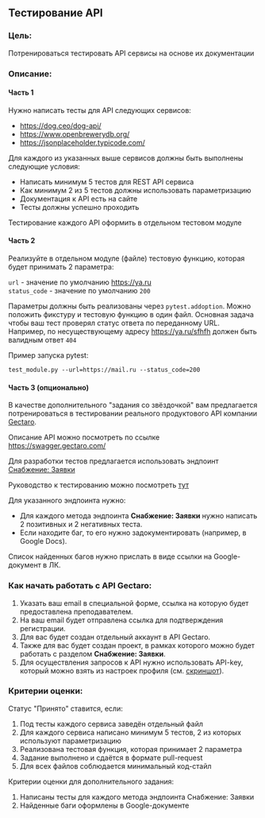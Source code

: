 ## Тестирование API

### Цель:

Потренироваться тестировать API сервисы на основе их документации

### Описание:

#### Часть 1

Нужно написать тесты для API следующих сервисов:

- https://dog.ceo/dog-api/
- https://www.openbrewerydb.org/
- https://jsonplaceholder.typicode.com/

Для каждого из указанных выше сервисов должны быть выполнены следующие условия:

- Написать минимум 5 тестов для REST API сервиса
- Как минимум 2 из 5 тестов должны использовать параметризацию
- Документация к API есть на сайте 
- Тесты должны успешно проходить

Тестирование каждого API оформить в отдельном тестовом модуле

#### Часть 2

Реализуйте в отдельном модуле (файле) тестовую функцию, которая будет принимать 2 параметра:  

`url` - значение по умолчанию https://ya.ru  
`status_code` - значение по умолчанию `200`

Параметры должны быть реализованы через `pytest.addoption`. Можно положить фикcтуру и тестовую функцию в один файл.
Основная задача чтобы ваш тест проверял статус ответа по переданному URL. 
Например, по несуществующему адресу https://ya.ru/sfhfh должен быть валидным ответ `404`

Пример запуска pytest: 

```shell
test_module.py --url=https://mail.ru --status_code=200
```

#### Часть 3 (опционально)

В качестве дополнительного "задания со звёздочкой" вам предлагается потренироваться
в тестировании реального продуктового API компании [Gectaro](https://gectaro.com/).

Описание API можно посмотреть по ссылке https://swagger.gectaro.com/

Для разработки тестов предлагается использовать эндпоинт [Снабжение: Заявки](https://swagger.gectaro.com/#/%D0%A1%D0%BD%D0%B0%D0%B1%D0%B6%D0%B5%D0%BD%D0%B8%D0%B5%3A%20%D0%97%D0%B0%D1%8F%D0%B2%D0%BA%D0%B8)

Руководство к тестированию можно посмотреть [тут](https://gectaro.notion.site/API-Gectaro-x-OTUS-68fc9f6513f14f41b1bb5bf10589bbe8?pvs=4)

Для указанного эндпоинта нужно:

- Для каждого метода эндпоинта **Снабжение: Заявки** нужно написать 2 позитивных и 2 негативных теста.
- Если находите баг, то его нужно задокументировать (например, в Google Docs).

Список найденных багов нужно прислать в виде ссылки на Google-документ в ЛК.

### Как начать работать с API Gectaro:

1. Указать ваш email в специальной форме, ссылка на которую будет предоставлена преподавателем.
2. На ваш email будет отправлена ссылка для подтверждения регистрации.
3. Для вас будет создан отдельный аккаунт в API Gectaro.
4. Также для вас будет создан проект, в рамках которого можно будет работать с разделом **Снабжение: Заявки**.
5. Для осуществления запросов к API нужно использовать API-key, который можно взять из настроек профиля (см. [скриншот](Gectaro_API_Key.png)).

### Критерии оценки:

Статус "Принято" ставится, если:

1. Под тесты каждого сервиса заведён отдельный файл
2. Для каждого сервиса написано минимум 5 тестов, 2 из которых используют параметризацию
3. Реализована тестовая функция, которая принимает 2 параметра
4. Задание выполнено и сдаётся в формате pull-request
5. Для всех файлов соблюдается минимальный код-стайл 

Критерии оценки для дополнительного задания:

1. Написаны тесты для каждого метода эндпоинта Снабжение: Заявки 
2. Найденные баги оформлены в Google-документе